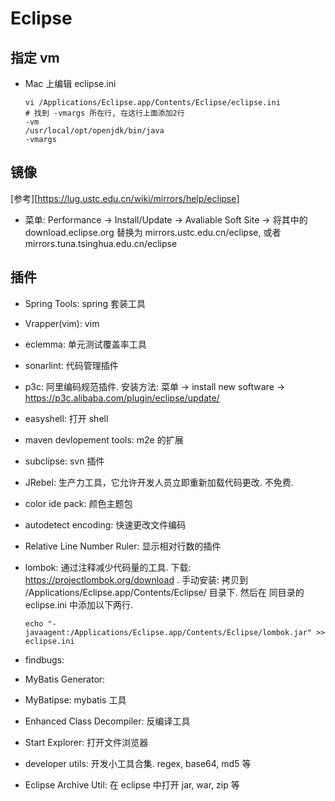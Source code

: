# Eclipse

## 指定 vm

* Mac 上编辑 eclipse.ini

  ```shell
  vi /Applications/Eclipse.app/Contents/Eclipse/eclipse.ini
  # 找到 -vmargs 所在行, 在这行上面添加2行
  -vm
  /usr/local/opt/openjdk/bin/java
  -vmargs

  ```

## 镜像

[参考][https://lug.ustc.edu.cn/wiki/mirrors/help/eclipse]

* 菜单: Performance -> Install/Update -> Avaliable Soft Site -> 将其中的 download.eclipse.org 替换为 mirrors.ustc.edu.cn/eclipse, 或者 mirrors.tuna.tsinghua.edu.cn/eclipse

## 插件

* Spring Tools: spring 套装工具

* Vrapper(vim): vim

* eclemma: 单元测试覆盖率工具

* sonarlint: 代码管理插件

* p3c: 阿里编码规范插件. 安装方法: 菜单 -> install new software -> https://p3c.alibaba.com/plugin/eclipse/update/

* easyshell: 打开 shell

* maven devlopement tools: m2e 的扩展

* subclipse: svn 插件

* JRebel: 生产力工具，它允许开发人员立即重新加载代码更改. 不免费.

* color ide pack: 颜色主题包

* autodetect encoding: 快速更改文件编码

* Relative Line Number Ruler: 显示相对行数的插件

* lombok: 通过注释减少代码量的工具. 下载: https://projectlombok.org/download . 手动安装: 拷贝到 /Applications/Eclipse.app/Contents/Eclipse/ 目录下. 然后在 同目录的 eclipse.ini 中添加以下两行.
  ```shell
  echo "-javaagent:/Applications/Eclipse.app/Contents/Eclipse/lombok.jar" >> eclipse.ini
  ```

* findbugs: 

* MyBatis Generator: 

* MyBatipse: mybatis 工具

* Enhanced Class Decompiler: 反编译工具

* Start Explorer: 打开文件浏览器

* developer utils: 开发小工具合集. regex, base64, md5 等

* Eclipse Archive Util: 在 eclipse 中打开 jar, war, zip 等